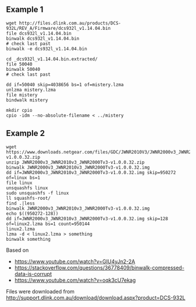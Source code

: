 ## Example 1
```
wget http://files.dlink.com.au/products/DCS-932L/REV_A/Firmware/dcs932l_v1.14.04.bin
file dcs932l_v1.14.04.bin
binwalk dcs932l_v1.14.04.bin
# check last past
binwalk -e dcs932l_v1.14.04.bin

cd _dcs932l_v1.14.04.bin.extracted/
file 50040
binwalk 50040
# check last past

dd if=50040 skip=4038656 bs=1 of=mistery.lzma
unlzma mistery.lzma
file mistery
bindwalk mistery

mkdir cpio
cpio -idm --no-absolute-filename < ../mistery
```

## Example 2
```
wget https://www.downloads.netgear.com/files/GDC/JWNR2010V3/JWNR2000v3_JWNR2010v3_JWNR2000Tv3-v1.0.0.32.zip
unzip JWNR2000v3_JWNR2010v3_JWNR2000Tv3-v1.0.0.32.zip
binwalk JWNR2000v3_JWNR2010v3_JWNR2000Tv3-v1.0.0.32.img
dd if=JWNR2000v3_JWNR2010v3_JWNR2000Tv3-v1.0.0.32.img skip=950272 of=linux bs=1
file linux
unsquashfs linux
sudo unsquashfs -f linux
ll squashfs-root/
find .|less
binwalk JWNR2000v3_JWNR2010v3_JWNR2000Tv3-v1.0.0.32.img
echo $((950272-128))
dd if=JWNR2000v3_JWNR2010v3_JWNR2000Tv3-v1.0.0.32.img skip=128 of=linux2.lzma bs=1 count=950144
linux2.lzma
lzma -d < linux2.lzma > something
binwalk something
```

Based on 
* https://www.youtube.com/watch?v=GIU4yJn2-2A
* https://stackoverflow.com/questions/36778409/binwalk-compressed-data-is-corrupt
* https://www.youtube.com/watch?v=oqk3cU7ekag

Files were downloaded from http://support.dlink.com.au/download/download.aspx?product=DCS-932L

